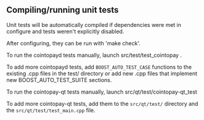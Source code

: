 Compiling/running unit tests
------------------------------------

Unit tests will be automatically compiled if dependencies were met in configure
and tests weren't explicitly disabled.

After configuring, they can be run with 'make check'.

To run the cointopayd tests manually, launch src/test/test_cointopay .

To add more cointopayd tests, add `BOOST_AUTO_TEST_CASE` functions to the existing
.cpp files in the test/ directory or add new .cpp files that
implement new BOOST_AUTO_TEST_SUITE sections.

To run the cointopay-qt tests manually, launch src/qt/test/cointopay-qt_test

To add more cointopay-qt tests, add them to the `src/qt/test/` directory and
the `src/qt/test/test_main.cpp` file.
